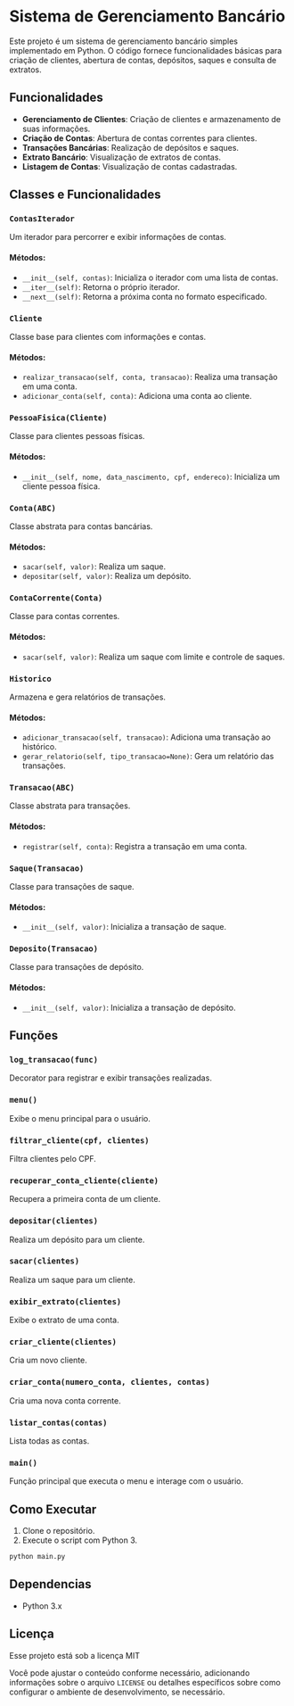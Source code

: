 # Sistema de Gerenciamento Bancário

Este projeto é um sistema de gerenciamento bancário simples implementado em Python. O código fornece funcionalidades básicas para criação de clientes, abertura de contas, depósitos, saques e consulta de extratos.

## Funcionalidades

- **Gerenciamento de Clientes**: Criação de clientes e armazenamento de suas informações.
- **Criação de Contas**: Abertura de contas correntes para clientes.
- **Transações Bancárias**: Realização de depósitos e saques.
- **Extrato Bancário**: Visualização de extratos de contas.
- **Listagem de Contas**: Visualização de contas cadastradas.

## Classes e Funcionalidades

### `ContasIterador`
Um iterador para percorrer e exibir informações de contas.

#### Métodos:
- `__init__(self, contas)`: Inicializa o iterador com uma lista de contas.
- `__iter__(self)`: Retorna o próprio iterador.
- `__next__(self)`: Retorna a próxima conta no formato especificado.

### `Cliente`
Classe base para clientes com informações e contas.

#### Métodos:
- `realizar_transacao(self, conta, transacao)`: Realiza uma transação em uma conta.
- `adicionar_conta(self, conta)`: Adiciona uma conta ao cliente.

### `PessoaFisica(Cliente)`
Classe para clientes pessoas físicas.

#### Métodos:
- `__init__(self, nome, data_nascimento, cpf, endereco)`: Inicializa um cliente pessoa física.

### `Conta(ABC)`
Classe abstrata para contas bancárias.

#### Métodos:
- `sacar(self, valor)`: Realiza um saque.
- `depositar(self, valor)`: Realiza um depósito.

### `ContaCorrente(Conta)`
Classe para contas correntes.

#### Métodos:
- `sacar(self, valor)`: Realiza um saque com limite e controle de saques.

### `Historico`
Armazena e gera relatórios de transações.

#### Métodos:
- `adicionar_transacao(self, transacao)`: Adiciona uma transação ao histórico.
- `gerar_relatorio(self, tipo_transacao=None)`: Gera um relatório das transações.

### `Transacao(ABC)`
Classe abstrata para transações.

#### Métodos:
- `registrar(self, conta)`: Registra a transação em uma conta.

### `Saque(Transacao)`
Classe para transações de saque.

#### Métodos:
- `__init__(self, valor)`: Inicializa a transação de saque.

### `Deposito(Transacao)`
Classe para transações de depósito.

#### Métodos:
- `__init__(self, valor)`: Inicializa a transação de depósito.

## Funções

### `log_transacao(func)`
Decorator para registrar e exibir transações realizadas.

### `menu()`
Exibe o menu principal para o usuário.

### `filtrar_cliente(cpf, clientes)`
Filtra clientes pelo CPF.

### `recuperar_conta_cliente(cliente)`
Recupera a primeira conta de um cliente.

### `depositar(clientes)`
Realiza um depósito para um cliente.

### `sacar(clientes)`
Realiza um saque para um cliente.

### `exibir_extrato(clientes)`
Exibe o extrato de uma conta.

### `criar_cliente(clientes)`
Cria um novo cliente.

### `criar_conta(numero_conta, clientes, contas)`
Cria uma nova conta corrente.

### `listar_contas(contas)`
Lista todas as contas.

### `main()`
Função principal que executa o menu e interage com o usuário.

## Como Executar

1. Clone o repositório.
2. Execute o script com Python 3.

```bash
python main.py
```

## Dependencias
- Python 3.x

## Licença

Esse projeto está sob a licença MIT

Você pode ajustar o conteúdo conforme necessário, adicionando informações sobre o arquivo `LICENSE` ou detalhes específicos sobre como configurar o ambiente de desenvolvimento, se necessário.
